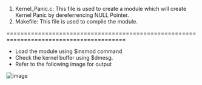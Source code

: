 1. Kernel_Panic.c:
   This file is used to create a module which will create Kernel Panic by dereferrencing NULL Pointer.
2. Makefile:
   This file is used to compile the module.

========================================================================================

- Load the module using $insmod command
- Check the kernel buffer using $dmesg.
- Refer to the following image for output

![image](https://github.com/user-attachments/assets/87b58f66-8e24-4971-a710-640feda976e4)

   
